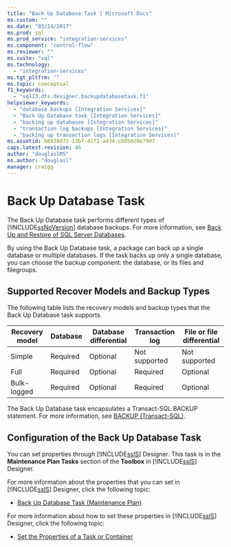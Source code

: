 ```yaml
---
title: "Back Up Database Task | Microsoft Docs"
ms.custom: ""
ms.date: "03/14/2017"
ms.prod: sql
ms.prod_service: "integration-services"
ms.component: "control-flow"
ms.reviewer: ""
ms.suite: "sql"
ms.technology: 
  - "integration-services"
ms.tgt_pltfrm: ""
ms.topic: conceptual
f1_keywords: 
  - "sql13.dts.designer.backupdatabasetask.f1"
helpviewer_keywords: 
  - "database backups [Integration Services]"
  - "Back Up Database task [Integration Services]"
  - "backing up databases [Integration Services]"
  - "transaction log backups [Integration Services]"
  - "backing up transaction logs [Integration Services]"
ms.assetid: b8839d71-13b7-41f2-a434-cb95020e79d7
caps.latest.revision: 46
author: "douglaslMS"
ms.author: "douglasl"
manager: craigg
---
```

# Back Up Database Task
  The Back Up Database task performs different types of [!INCLUDE[ssNoVersion](../../includes/ssnoversion-md.md)] database backups. For more information, see [Back Up and Restore of SQL Server Databases](../../relational-databases/backup-restore/back-up-and-restore-of-sql-server-databases.md).  
  
 By using the Back Up Database task, a package can back up a single database or multiple databases. If the task backs up only a single database, you can choose the backup component: the database, or its files and filegroups.  
  
## Supported Recover Models and Backup Types  
 The following table lists the recovery models and backup types that the Back Up Database task supports.  
  
|Recovery model|Database|Database differential|Transaction log|File or file differential|  
|--------------------|--------------|---------------------------|---------------------|-------------------------------|  
|Simple|Required|Optional|Not supported|Not supported|  
|Full|Required|Optional|Required|Optional|  
|Bulk-logged|Required|Optional|Required|Optional|  
  
 The Back Up Database task encapsulates a Transact-SQL BACKUP statement. For more information, see [BACKUP &#40;Transact-SQL&#41;](../../t-sql/statements/backup-transact-sql.md).  
  
## Configuration of the Back Up Database Task  
 You can set properties through [!INCLUDE[ssIS](../../includes/ssis-md.md)] Designer. This task is in the **Maintenance Plan Tasks** section of the **Toolbox** in [!INCLUDE[ssIS](../../includes/ssis-md.md)] Designer.  
  
 For more information about the properties that you can set in [!INCLUDE[ssIS](../../includes/ssis-md.md)] Designer, click the following topic:  
  
-   [Back Up Database Task &#40;Maintenance Plan&#41;](../../relational-databases/maintenance-plans/options-in-the-back-up-database-task-for-maintenance-plan.md)  
  
 For more information about how to set these properties in [!INCLUDE[ssIS](../../includes/ssis-md.md)] Designer, click the following topic:  
  
-   [Set the Properties of a Task or Container](http://msdn.microsoft.com/library/52d47ca4-fb8c-493d-8b2b-48bb269f859b)  
  
  
